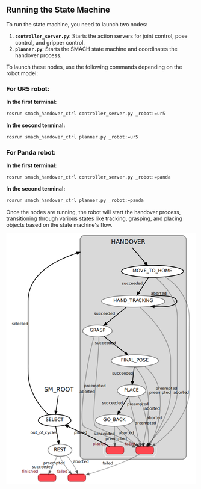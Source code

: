 ## Running the State Machine

To run the state machine, you need to launch two nodes:

1. **`controller_server.py`**: Starts the action servers for joint control, pose control, and gripper control.
2. **`planner.py`**: Starts the SMACH state machine and coordinates the handover process.

To launch these nodes, use the following commands depending on the robot model:

### For **UR5** robot:

**In the first terminal:**

```bash
rosrun smach_handover_ctrl controller_server.py _robot:=ur5
```

**In the second terminal:**

```bash
rosrun smach_handover_ctrl planner.py _robot:=ur5
```

### For **Panda** robot:

**In the first terminal:**

```bash
rosrun smach_handover_ctrl controller_server.py _robot:=panda
```

**In the second terminal:**

```bash
rosrun smach_handover_ctrl planner.py _robot:=panda
```

Once the nodes are running, the robot will start the handover process, transitioning through various states like tracking, grasping, and placing objects based on the state machine's flow.

<p align="center">
      <img src="docs/smach.png" />
</p>
